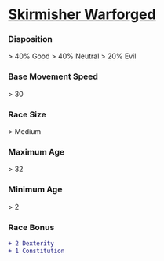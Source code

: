 # **[Skirmisher Warforged](https://www.dndbeyond.com/races/warforged#Skirmisher)**
### **Disposition**
\> 40% Good
\> 40% Neutral
\> 20% Evil
### **Base Movement Speed**
\> 30
### **Race Size**
\> Medium
### **Maximum Age**
\> 32
### **Minimum Age**
\> 2
### **Race Bonus**
```diff
+ 2 Dexterity
+ 1 Constitution
```
